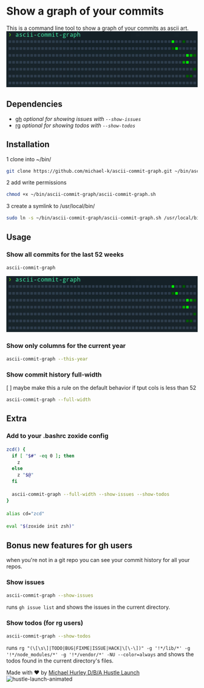# Show a graph of your commits

This is a command line tool to show a graph of your commits as ascii art.
![ascii-commit-graph-screenshot](https://raw.githubusercontent.com/michaelmonetized/ascii-commit-graph/master/screenshot.png)

## Dependencies

- [gh](https://github.com/cli/cli) _optional for showing issues with `--show-issues`_
- [rg](https://github.com/BurntSushi/ripgrep) _optional for showing todos with `--show-todos`_

## Installation

1 clone into ~/bin/

```bash
git clone https://github.com/michael-k/ascii-commit-graph.git ~/bin/ascii-commit-graph
```

2 add write permissions

```bash
chmod +x ~/bin/ascii-commit-graph/ascii-commit-graph.sh
```

3 create a symlink to /usr/local/bin/

```bash
sudo ln -s ~/bin/ascii-commit-graph/ascii-commit-graph.sh /usr/local/bin/ascii-commit-graph
```

## Usage

### Show all commits for the last 52 weeks

```bash
ascii-commit-graph
```

![ascii-commit-graph-example](https://raw.githubusercontent.com/michaelmonetized/ascii-commit-graph/master/screenshot.png)

### Show only columns for the current year

```bash
ascii-commit-graph --this-year
```

### Show commit history full-width

[ ] maybe make this a rule on the default behavior if tput cols is less than 52

```bash
ascii-commit-graph --full-width
```

## Extra

### Add to your .bashrc zoxide config

```bash
zcd() {
  if [ "$#" -eq 0 ]; then
    z
  else
    z "$@"
  fi

  ascii-commit-graph --full-width --show-issues --show-todos
}

alias cd="zcd"

eval "$(zoxide init zsh)"
```

## Bonus new features for gh users

when you're not in a git repo you can see your commit history for all your repos.

### Show issues

```bash
ascii-commit-graph --show-issues
```

runs `gh issue list` and shows the issues in the current directory.

### Show todos (for rg users)

```bash
ascii-commit-graph --show-todos
```

runs `rg "(\[\s\]|TODO|BUG|FIXME|ISSUE|HACK|\[\-\])" -g '!*/lib/*' -g '!*/node_modules/*' -g '!*/vendor/*' -NU --color=always` and shows the todos found in the current directory's files.

Made with ❤️ by [Michael Hurley D/B/A Hustle Launch](https://www.michaelchurley.com)
![hustle-launch-animated](https://github.com/michaelmonetized/ascii-commit-graph/assets/162010215/da2f7c1e-d0b9-48d6-b913-df3c6f40d8c0)
